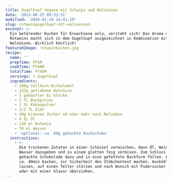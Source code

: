 ```yaml
---
title: Gugelhupf Vegane mit Schwips und Walnüssen
date: '2013-08-25 09:33:31'
modified: '2016-01-19 14:41:19'
slug: rotweingugelhupf-mit-walnuessen
excerpt: >-
  Ein betörender Kuchen für Erwachsene only, versteht sich! Das Aroma des
  Rotweins macht sich in dem Gugelhupf ausgezeichnet in Kombination mit Zimt und
  Walnüssen. Wirklich köstlich! 
featuredImage: rotweinkuchen.jpg
recipe:
  name: ''
  prepTime: PT5M
  cookTime: PT40M
  totalTime: PT45M
  servings: 1 Gugelhupf
  ingredients:
    - 180g Vollkorn-Dinkelmehl
    - 125g geriebene Walnüsse
    - 1 gehäufter EL Stärke
    - 2 TL Backpulver
    - 1 EL Kakaopulver
    - 1/2 TL Zimt
    - 40g braunen Zucker oÄ oder mehr nach Belieben
    - 4 EL Öl
    - 130 ml Rotwein
    - 70 ml Wasser
    - 'optional: ca. 60g gehackte Kochschoko'
  instructions:
    - >-
      Die trockenen Zutaten in einer Schüssel vermischen, dann Öl, Wein und
      Wasser dazugeben und zu einem glatten Teig vermixen. Zum Schluss die
      gehackte Schokolade dazu und in eine gefettete Backform füllen. Bei 180C
      ca. 40min backen, zur Sicherheit den Stäbchentest machen. Auskühlen
      lassen, auf einen Teller stürzen und nach Wunsch mit Puderzucker bestreuen
      oder mit einer Glasur überziehen.
---
```


[<!-- Image removed (no copyright): kuchen-mit-schips.jpg -->](https://www.veganblatt.com/i/kuchen-mit-schips.jpg)
